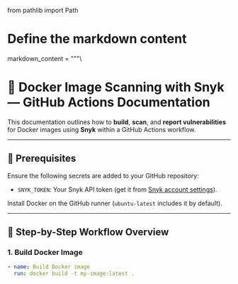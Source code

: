 from pathlib import Path

# Define the markdown content
markdown_content = """\
# 🐳 Docker Image Scanning with Snyk — GitHub Actions Documentation

This documentation outlines how to **build**, **scan**, and **report vulnerabilities** for Docker images using **Snyk** within a GitHub Actions workflow.

---

## 🔧 Prerequisites

Ensure the following secrets are added to your GitHub repository:

- `SNYK_TOKEN`: Your Snyk API token (get it from [Snyk account settings](https://app.snyk.io/account)).

Install Docker on the GitHub runner (`ubuntu-latest` includes it by default).

---

## 🧱 Step-by-Step Workflow Overview

### 1. **Build Docker Image**

```yaml
- name: Build Docker image
  run: docker build -t my-image:latest .
